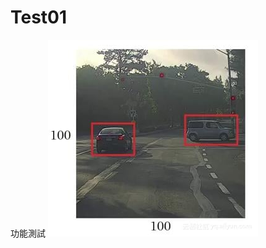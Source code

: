 # Test01
功能測試
![Image](https://raw.githubusercontent.com/WisleyFish/Test01/main/63n5q97149ps4718n724519qn96pr4qn.jpg)
